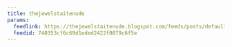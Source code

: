 ```yaml
---
title: thejewelstaitenude
params:
  feedlink: https://thejewelstaitenude.blogspot.com/feeds/posts/default
  feedid: 740353cf6c69d1eded2422f0879c6f5e
---
```

